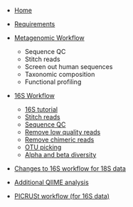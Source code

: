 * [Home](https://github.com/mlangill/microbiome_helper/wiki/Home)
* [Requirements](https://github.com/mlangill/microbiome_helper/wiki/Requirements)

* [Metagenomic Workflow](https://github.com/mlangill/microbiome_helper/wiki/Metagenomic-Workflow)
    * Sequence QC
    * Stitch reads
    * Screen out human sequences
    * Taxonomic composition
    * Functional profiling

* [16S Workflow](https://github.com/mlangill/microbiome_helper/wiki/16S-Workflow)
    * [16S tutorial](https://github.com/mlangill/microbiome_helper/wiki/16S-tutorial)
    * [Stitch reads](https://github.com/mlangill/microbiome_helper/wiki/Stitch-reads)
    * [Sequence QC](https://github.com/mlangill/microbiome_helper/wiki/Sequence-QC)
    * [Remove low quality reads](https://github.com/mlangill/microbiome_helper/wiki/Remove-low-quality-reads)
    * [Remove chimeric reads](https://github.com/mlangill/microbiome_helper/wiki/Remove-chimeric-reads)
    * [OTU picking](https://github.com/mlangill/microbiome_helper/wiki/OTU-picking)
    * [Alpha and beta diversity](https://github.com/mlangill/microbiome_helper/wiki/Alpha-and-beta-diversity)

* [Changes to 16S workflow for 18S data](https://github.com/mlangill/microbiome_helper/wiki/Changes-to-16S-workflow-for-18S-data)

* [Additional QIIME analysis](https://github.com/mlangill/microbiome_helper/wiki/Additional-QIIME-analysis)

* [PICRUSt workflow (for 16S data)](https://github.com/mlangill/microbiome_helper/wiki/PICRUSt-workflow)
